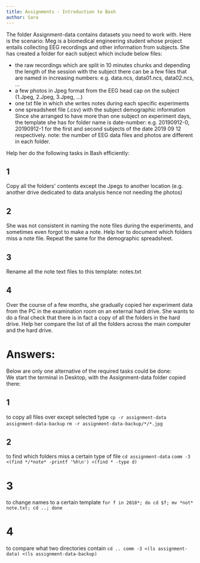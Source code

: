 ```yaml
---
title: Assignments - Introduction to Bash
author: Sara
---
```

The folder Assignment-data contains datasets you need to work with. Here is the scenario:
Meg is a biomedical engineering student whose project entails collecting EEG recordings and other information from subjects.
She has created a folder for each subject which include below files:
- the raw recordings which are split in 10 minutes chunks and depending the length of the session with the subject there can be a few files that are named in increasing numbers:
e.g. data.ncs, data01.ncs, data02.ncs, ...
- a few photos in Jpeg format from the EEG head cap on the subject (1.Jpeg, 2.Jpeg, 3.Jpeg, ...)
- one txt file in which she writes notes during each specific experiments
- one spreadsheet file (.csv) with the subject demographic information
Since she arranged to have more than one subject on experiment days, the template she has for folder name is date-number: e.g. 20190912-0, 20190912-1 for the first and second subjects of the date 2019 09 12 respectively.
note: the number of EEG data files and photos are different in each folder.


Help her do the following tasks in Bash efficiently:
## 1
Copy all the folders' contents except the Jpegs to another location (e.g. another drive dedicated to data analysis hence not needing the photos)

## 2
She was not consistent in naming the note files during the experiments, and sometimes even forgot to make a note.
Help her to document which folders miss a note file.
Repeat the same for the demographic spreadsheet.

## 3
Rename all the note text files to this template: notes.txt

## 4
Over the course of a few months, she gradually copied her experiment data from the PC in the examination room on an external hard drive.
She wants to do a final check that there is in fact a copy of all the folders in the hard drive. Help her compare the list of all the folders across the main computer and the hard drive.


# Answers:
Below are only one alternative of the required tasks could be done:  
We start the terminal in Desktop, with the Assignment-data folder copied there:
## 1
to copy all files over except selected type
`cp -r assignment-data assignment-data-backup`
`rm -r assignment-data-backup/*/*.jpg`

## 2
to find which folders miss a certain type of file
`cd assignment-data`
`comm -3 <(find */*note* -printf '%h\n') <(find * -type d)`

# 3
to change names to a certain template
`for f in 2018*; do cd $f; mv *not* note.txt; cd ..; done`

# 4
to compare what two directories contain
`cd ..
comm -3 <(ls assignment-data) <(ls assignment-data-backup)`
